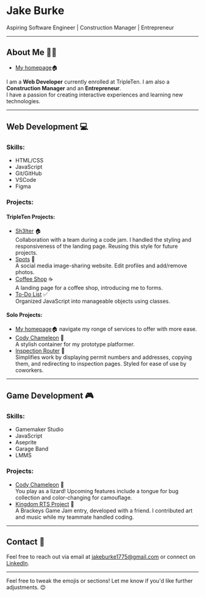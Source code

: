 # Jake Burke

Aspiring Software Engineer | Construction Manager | Entrepreneur

---

## About Me 🙋‍♂️
- [My homepage]((https://jakeburke1775.github.io/homepage/))🏠

I am a **Web Developer** currently enrolled at TripleTen. I am also a **Construction Manager** and an **Entrepreneur**.  
I have a passion for creating interactive experiences and learning new technologies.

---

## Web Development 💻
### Skills:
- HTML/CSS
- JavaScript
- Git/GitHub
- VSCode
- Figma

### Projects:
#### TripleTen Projects:
- [Sh3lter](https://00h00w.github.io/CodeJamJanuary/) 🏠  
  Collaboration with a team during a code jam. I handled the styling and responsiveness of the landing page. Reusing this style for future projects.
- [Spots](https://jakeburke1775.github.io/se_project_spots/) 📸  
  A social media image-sharing website. Edit profiles and add/remove photos.
- [Coffee Shop](https://jakeburke1775.github.io/se_project_coffeeshop/) ☕  
  A landing page for a coffee shop, introducing me to forms.
- [To-Do List](https://jakeburke1775.github.io/se_project_todo-app/) ✅  
  Organized JavaScript into manageable objects using classes.

#### Solo Projects:
- [My homepage]((https://jakeburke1775.github.io/homepage/))🏠
  navigate my ronge of services to offer with more ease.
- [Cody Chameleon](https://jakeburke1775.github.io/CodyChameleon/) 🦎  
  A stylish container for my prototype platformer.  
- [Inspection Router](https://jakeburke1775.github.io/inspflow/) 📝  
  Simplifies work by displaying permit numbers and addresses, copying them, and redirecting to inspection pages. Styled for ease of use by coworkers.

---

## Game Development 🎮
### Skills:
- Gamemaker Studio
- JavaScript
- Aseprite
- Garage Band
- LMMS

### Projects:
- [Cody Chameleon](https://jakeburke1775.github.io/CodyChameleon/) 🦎  
  You play as a lizard! Upcoming features include a tongue for bug collection and color-changing for camouflage.
- [Kingdom RTS Project](https://w00h00.itch.io/kingdom-rts-project/) 🏰  
  A Brackeys Game Jam entry, developed with a friend. I contributed art and music while my teammate handled coding.

---

## Contact 📧
Feel free to reach out via email at [jakeburke1775@gmail.com](mailto:jakeburke1775@gmail.com) or connect on [LinkedIn](#).

---

Feel free to tweak the emojis or sections! Let me know if you'd like further adjustments. 😊
